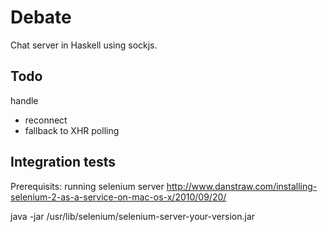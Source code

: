 # Debate
Chat server in Haskell using sockjs.

## Todo
handle
- reconnect
- fallback to XHR polling

## Integration tests

Prerequisits: running selenium server
http://www.danstraw.com/installing-selenium-2-as-a-service-on-mac-os-x/2010/09/20/

java -jar /usr/lib/selenium/selenium-server-your-version.jar
